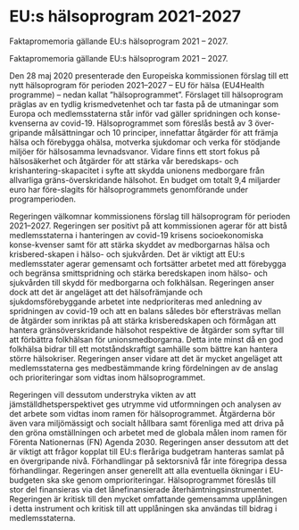 # EU:s hälsoprogram 2021-2027

Faktapromemoria gällande EU:s hälsoprogram 2021 – 2027.

Faktapromemoria gällande EU:s hälsoprogram 2021 – 2027.

Den 28 maj 2020 presenterade den Europeiska kommissionen förslag till ett nytt hälsoprogram för perioden 2021–2027 – EU för hälsa (EU4Health programme) – nedan kallat ”hälsoprogrammet”. Förslaget till hälsoprogram präglas av en tydlig krismedvetenhet och tar fasta på de utmaningar som Europa och medlemsstaterna står inför vad gäller spridningen och konse-kvenserna av covid-19. Hälsoprogrammet som föreslås bestå av 3 över-gripande målsättningar och 10 principer, innefattar åtgärder för att främja hälsa och förebygga ohälsa, motverka sjukdomar och verka för stödjande miljöer för hälsosamma levnadsvanor. Vidare finns ett stort fokus på hälsosäkerhet och åtgärder för att stärka vår beredskaps- och krishantering-skapacitet i syfte att skydda unionens medborgare från allvarliga gräns-överskridande hälsohot. En budget om totalt 9,4 miljarder euro har före-slagits för hälsoprogrammets genomförande under programperioden.

Regeringen välkomnar kommissionens förslag till hälsoprogram för perioden 2021–2027. Regeringen ser positivt på att kommissionen agerar för att bistå medlemsstaterna i hanteringen av covid-19 krisens socioekonomiska konse-kvenser samt för att stärka skyddet av medborgarnas hälsa och krisbered-skapen i hälso- och sjukvården. Det är viktigt att EU:s medlemsstater agerar gemensamt och fortsätter arbetet med att förebygga och begränsa smittspridning och stärka beredskapen inom hälso- och sjukvården till skydd för medborgarna och folkhälsan. Regeringen anser dock att det är angeläget att det hälsofrämjande och sjukdomsförebyggande arbetet inte nedprioriteras med anledning av spridningen av covid-19 och att en balans således bör eftersträvas mellan de åtgärder som inriktas på att stärka krisberedskapen och förmågan att hantera gränsöverskridande hälsohot respektive de åtgärder som syftar till att förbättra folkhälsan för unionsmedborgarna. Detta inte minst då en god folkhälsa bidrar till ett motståndskraftigt samhälle som bättre kan hantera större hälsokriser. Regeringen anser vidare att det är mycket angeläget att medlemsstaterna ges medbestämmande kring fördelningen av de anslag och prioriteringar som vidtas inom hälsoprogrammet.

Regeringen vill dessutom understryka vikten av att jämställdhetsperspektivet ges utrymme vid utformningen och analysen av det arbete som vidtas inom ramen för hälsoprogrammet. Åtgärderna bör även vara miljömässigt och socialt hållbara samt förenliga med att driva på den gröna omställningen och arbetet med de globala målen inom ramen för Förenta Nationernas (FN) Agenda 2030. Regeringen anser dessutom att det är viktigt att frågor kopplat till EU:s fleråriga budgetram hanteras samlat på en övergripande nivå. Förhandlingar på sektorsnivå får inte föregripa dessa förhandlingar. Regeringen anser generellt att alla eventuella ökningar i EU-budgeten ska ske genom omprioriteringar. Hälsoprogrammet föreslås till stor del finansieras via det lånefinansierade återhämtningsinstrumentet. Regeringen är kritisk till den mycket omfattande gemensamma upplåningen i detta instrument och kritisk till att upplåningen ska användas till bidrag i medlemsstaterna.
